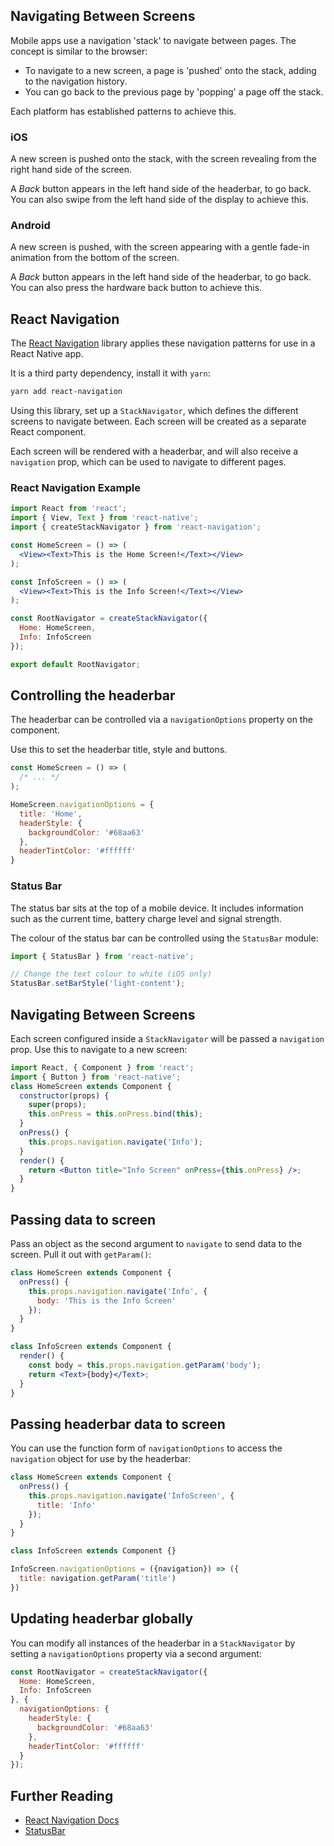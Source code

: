 ## Navigating Between Screens

Mobile apps use a navigation 'stack' to navigate between pages. The concept is similar to the browser:

- To navigate to a new screen, a page is 'pushed' onto the stack, adding to the navigation history.
- You can go back to the previous page by 'popping' a page off the stack.

Each platform has established patterns to achieve this.

<!-- break -->

### iOS

A new screen is pushed onto the stack, with the screen revealing from the right hand side of the screen.

A _Back_ button appears in the left hand side of the headerbar, to go back. You can also swipe from the left hand side of the display to achieve this.

### Android

A new screen is pushed, with the screen appearing with a gentle fade-in animation from the bottom of the screen.

A _Back_ button appears in the left hand side of the headerbar, to go back. You can also press the hardware back button to achieve this.

<!-- break -->

## React Navigation

The [React Navigation](https://reactnavigation.org) library applies these navigation patterns for use in a React Native app.

It is a third party dependency, install it with `yarn`:

``` bash
yarn add react-navigation
```

Using this library, set up a `StackNavigator`, which defines the different screens to navigate between. Each screen will be created as a separate React component.

Each screen will be rendered with a headerbar, and will also receive a `navigation` prop, which can be used to navigate to different pages.

<!-- break -->

### React Navigation Example

``` jsx
import React from 'react';
import { View, Text } from 'react-native';
import { createStackNavigator } from 'react-navigation';

const HomeScreen = () => (
  <View><Text>This is the Home Screen!</Text></View>
);

const InfoScreen = () => (
  <View><Text>This is the Info Screen!</Text></View>
);

const RootNavigator = createStackNavigator({
  Home: HomeScreen,
  Info: InfoScreen
});

export default RootNavigator;
```

<!-- break -->

## Controlling the headerbar

The headerbar can be controlled via a `navigationOptions` property on the component.

Use this to set the headerbar title, style and buttons.

``` jsx
const HomeScreen = () => (
  /* ... */
);

HomeScreen.navigationOptions = {
  title: 'Home',
  headerStyle: {
    backgroundColor: '#68aa63'
  },
  headerTintColor: '#ffffff'
}
```

<!-- break -->

### Status Bar

The status bar sits at the top of a mobile device. It includes information such as the current time, battery charge level and signal strength.

The colour of the status bar can be controlled using the `StatusBar` module:

``` js
import { StatusBar } from 'react-native';

// Change the text colour to white (iOS only)
StatusBar.setBarStyle('light-content');
```

<!-- break -->

## Navigating Between Screens

Each screen configured inside a `StackNavigator` will be passed a `navigation` prop. Use this to navigate to a new screen:

``` jsx
import React, { Component } from 'react';
import { Button } from 'react-native';
class HomeScreen extends Component {
  constructor(props) {
    super(props);
    this.onPress = this.onPress.bind(this);
  }
  onPress() {
    this.props.navigation.navigate('Info');
  }
  render() {
    return <Button title="Info Screen" onPress={this.onPress} />;
  }
}
```

<!-- break -->

## Passing data to screen

Pass an object as the second argument to `navigate` to send data to the screen. Pull it out with `getParam()`:

``` jsx
class HomeScreen extends Component {
  onPress() {
    this.props.navigation.navigate('Info', {
      body: 'This is the Info Screen'
    });
  }
}

class InfoScreen extends Component {
  render() {
    const body = this.props.navigation.getParam('body');
    return <Text>{body}</Text>;
  }
}
```

<!-- break -->

## Passing headerbar data to screen

You can use the function form of `navigationOptions` to access the `navigation` object for use by the headerbar:

``` jsx
class HomeScreen extends Component {
  onPress() {
    this.props.navigation.navigate('InfoScreen', {
      title: 'Info'
    });
  }
}

class InfoScreen extends Component {}

InfoScreen.navigationOptions = ({navigation}) => ({
  title: navigation.getParam('title')
})
```

<!-- break -->

## Updating headerbar globally

You can modify all instances of the headerbar in a `StackNavigator` by setting a `navigationOptions` property via a second argument:

``` js
const RootNavigator = createStackNavigator({
  Home: HomeScreen,
  Info: InfoScreen
}, {
  navigationOptions: {
    headerStyle: {
      backgroundColor: '#68aa63'
    },
    headerTintColor: '#ffffff'
  }
});
```

<!-- break -->

## Further Reading

- [React Navigation Docs](https://reactnavigation.org/docs/getting-started.html)
- [StatusBar](https://facebook.github.io/react-native/docs/statusbar.html)